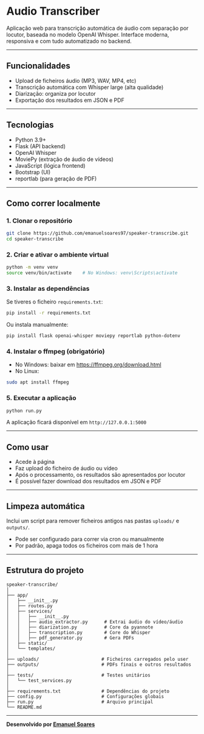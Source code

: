 # Audio Transcriber

Aplicação web para transcrição automática de áudio com separação por locutor, baseada no modelo OpenAI Whisper. Interface moderna, responsiva e com tudo automatizado no backend.

---

## Funcionalidades

- Upload de ficheiros áudio (MP3, WAV, MP4, etc)
- Transcrição automática com Whisper large (alta qualidade)
- Diarização: organiza por locutor
- Exportação dos resultados em JSON e PDF

---

## Tecnologias

- Python 3.9+
- Flask (API backend)
- OpenAI Whisper
- MoviePy (extração de áudio de vídeos)
- JavaScript (lógica frontend)
- Bootstrap (UI)
- reportlab (para geração de PDF)

---

## Como correr localmente

### 1. Clonar o repositório

```bash
git clone https://github.com/emanuelsoares97/speaker-transcribe.git
cd speaker-transcribe
```

### 2. Criar e ativar o ambiente virtual

```bash
python -m venv venv
source venv/bin/activate    # No Windows: venv\Scripts\activate
```

### 3. Instalar as dependências

Se tiveres o ficheiro `requirements.txt`:

```bash
pip install -r requirements.txt
```

Ou instala manualmente:

```bash
pip install flask openai-whisper moviepy reportlab python-dotenv
```

### 4. Instalar o ffmpeg (obrigatório)

- No Windows: baixar em https://ffmpeg.org/download.html  
- No Linux:

```bash
sudo apt install ffmpeg
```

### 5. Executar a aplicação

```bash
python run.py
```

A aplicação ficará disponível em `http://127.0.0.1:5000`

---

## Como usar

- Acede à página
- Faz upload do ficheiro de áudio ou vídeo
- Após o processamento, os resultados são apresentados por locutor
- É possível fazer download dos resultados em JSON e PDF

---

## Limpeza automática

Inclui um script para remover ficheiros antigos nas pastas `uploads/` e `outputs/`.

- Pode ser configurado para correr via cron ou manualmente
- Por padrão, apaga todos os ficheiros com mais de 1 hora

---

## Estrutura do projeto

```
speaker-transcribe/
│
├── app/
│   ├── __init__.py
│   ├── routes.py
│   ├── services/
│   │   ├── __init__.py
│   │   ├── audio_extractor.py      # Extrai áudio do vídeo/áudio
│   │   ├── diarization.py          # Core da pyannote
│   │   ├── transcription.py        # Core do Whisper
│   │   ├── pdf_generator.py        # Gera PDFs
│   ├── static/
│   └── templates/
│
├── uploads/                       # Ficheiros carregados pelo user
├── outputs/                       # PDFs finais e outros resultados
│
├── tests/                         # Testes unitários
│   └── test_services.py
│
├── requirements.txt               # Dependências do projeto
├── config.py                      # Configurações globais
├── run.py                         # Arquivo principal
└── README.md
```

---  
**Desenvolvido por [Emanuel Soares](https://github.com/emanuelsoares97)**
